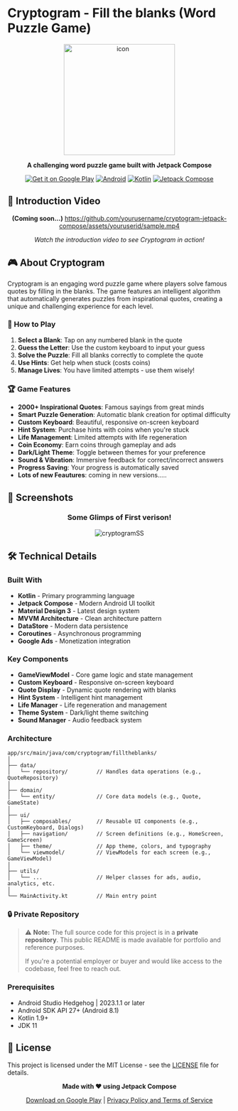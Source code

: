 # Cryptogram - Fill the blanks (Word Puzzle Game)

<div align="center">
<img width="250" height="250" alt="icon" src="https://github.com/user-attachments/assets/245823d8-1d27-4bff-97e3-9ca0e8ce7c44" />

**A challenging word puzzle game built with Jetpack Compose**

[![Get it on Google Play](https://play.google.com/intl/en_us/badges/static/images/badges/en_badge_web_generic.png)](https://play.google.com/store/apps/details?id=com.cryptogram.filltheblanks) 
[![Android](https://img.shields.io/badge/Android-API%2027+-green.svg)](https://developer.android.com/about/versions/android-14.0)
[![Kotlin](https://img.shields.io/badge/Kotlin-1.9+-blue.svg)](https://kotlinlang.org/)
[![Jetpack Compose](https://img.shields.io/badge/Jetpack%20Compose-1.5+-orange.svg)](https://developer.android.com/jetpack/compose)

</div>

## 📱 Introduction Video

<div align="center">

**(Coming soon...)**
https://github.com/yourusername/cryptogram-jetpack-compose/assets/youruserid/sample.mp4

*Watch the introduction video to see Cryptogram in action!*

</div>

## 🎮 About Cryptogram

Cryptogram is an engaging word puzzle game where players solve famous quotes by filling in the blanks. The game features an intelligent algorithm that automatically generates puzzles from inspirational quotes, creating a unique and challenging experience for each level.

### 🎯 How to Play

1. **Select a Blank**: Tap on any numbered blank in the quote
2. **Guess the Letter**: Use the custom keyboard to input your guess
3. **Solve the Puzzle**: Fill all blanks correctly to complete the quote
4. **Use Hints**: Get help when stuck (costs coins)
5. **Manage Lives**: You have limited attempts - use them wisely!

### 🏆 Game Features

- **2000+ Inspirational Quotes**: Famous sayings from great minds
- **Smart Puzzle Generation**: Automatic blank creation for optimal difficulty
- **Custom Keyboard**: Beautiful, responsive on-screen keyboard
- **Hint System**: Purchase hints with coins when you're stuck
- **Life Management**: Limited attempts with life regeneration
- **Coin Economy**: Earn coins through gameplay and ads
- **Dark/Light Theme**: Toggle between themes for your preference
- **Sound & Vibration**: Immersive feedback for correct/incorrect answers
- **Progress Saving**: Your progress is automatically saved
- **Lots of new Feautures**: coming in new versions.....

## 📸 Screenshots

<div align="center">

### Some Glimps of First verison!

![cryptogramSS](https://github.com/user-attachments/assets/641f894a-275b-4df1-a1e0-15b8a5bebedc)

</div>

## 🛠️ Technical Details

### Built With

- **Kotlin** - Primary programming language
- **Jetpack Compose** - Modern Android UI toolkit
- **Material Design 3** - Latest design system
- **MVVM Architecture** - Clean architecture pattern
- **DataStore** - Modern data persistence
- **Coroutines** - Asynchronous programming
- **Google Ads** - Monetization integration

### Key Components

- **GameViewModel** - Core game logic and state management
- **Custom Keyboard** - Responsive on-screen keyboard
- **Quote Display** - Dynamic quote rendering with blanks
- **Hint System** - Intelligent hint management
- **Life Manager** - Life regeneration and management
- **Theme System** - Dark/light theme switching
- **Sound Manager** - Audio feedback system

### Architecture

```
app/src/main/java/com/cryptogram/filltheblanks/
│
├── data/
│   └── repository/         // Handles data operations (e.g., QuoteRepository)
│
├── domain/
│   └── entity/             // Core data models (e.g., Quote, GameState)
│
├── ui/
│   ├── composables/        // Reusable UI components (e.g., CustomKeyboard, Dialogs)
│   ├── navigation/         // Screen definitions (e.g., HomeScreen, GameScreen)
│   ├── theme/              // App theme, colors, and typography
│   └── viewmodel/          // ViewModels for each screen (e.g., GameViewModel)
│
├── utils/
│   └── ...                 // Helper classes for ads, audio, analytics, etc.
│
└── MainActivity.kt         // Main entry point
```

### 🔒 Private Repository

> ⚠️ **Note:** The full source code for this project is in a **private repository**. This public README is made available for portfolio and reference purposes.  
>  
> If you're a potential employer or buyer and would like access to the codebase, feel free to reach out.



### Prerequisites

- Android Studio Hedgehog | 2023.1.1 or later
- Android SDK API 27+ (Android 8.1)
- Kotlin 1.9+
- JDK 11

## 📝 License

This project is licensed under the MIT License - see the [LICENSE](LICENSE) file for details.
<div align="center">

**Made with ❤️ using Jetpack Compose**

[Download on Google Play](https://play.google.com/store/apps/details?id=com.cryptogram.filltheblanks) | [Privacy Policy and Terms of Service](https://cryptogr.netlify.app/)

</div>
